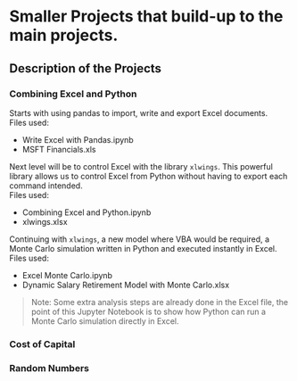 # Smaller Projects that build-up to the main projects.

## Description of the Projects

### Combining Excel and Python
Starts with using pandas to import, write and export Excel documents. <br>
Files used:
- Write Excel with Pandas.ipynb
- MSFT Financials.xls

Next level will be to control Excel with the library `xlwings`. This powerful
library allows us to control Excel from Python without having to export each
command intended. <br>
Files used:
- Combining Excel and Python.ipynb
- xlwings.xlsx

Continuing with `xlwings`, a new model where VBA would be required, a
Monte Carlo simulation written in Python and executed instantly in Excel. <br>
Files used:
- Excel Monte Carlo.ipynb
- Dynamic Salary Retirement Model with Monte Carlo.xlsx

> Note: Some extra analysis steps are already done in the Excel file, the point
 of this Jupyter Notebook is to show how Python can run a Monte Carlo simulation
 directly in Excel.

### Cost of Capital


### Random Numbers 
